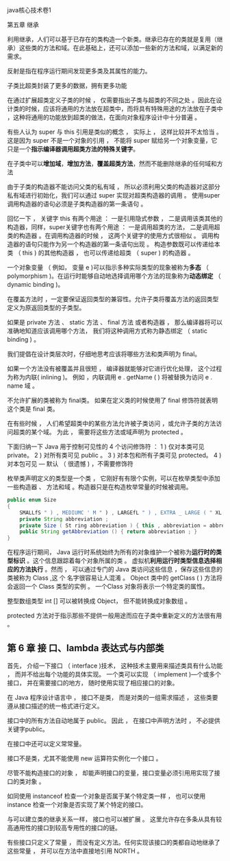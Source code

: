 java核心技术卷1

第五章 继承

利用继承，人们可以基于已存在的类构造一个新类。继承已存在的类就是复用（继承）这些类的方法和域。在此基础上，还可以添加一些新的方法和域，以满足新的需求。

反射是指在程序运行期间发现更多类及其属性的能力。

子类比超类封装了更多的数据，拥有更多功能

在通过扩展超类定义子类的时候 ， 仅需要指出子类与超类的不同之处 。因此在设计类的时候，应该将通用的方法放在超类中，而将具有特殊用途的方法放在子类中 ，这种将通用的功能放到超类的做法，在面向对象程序设计中十分普遍 。

有些人认为 super 与 this 引用是类似的概念 ， 实际上 ， 这样比较并不太恰当 。 这是因为 super 不是一个对象的引用 ， 不能将 super 赋给另一个对象变量，它只是一个**指示编译器调用超类方法的特殊关键字**。

在子类中可以**增加域**，**增加方法**，**覆盖超类方法**，然而不能删除继承的任何域和方法

由于子类的构造器不能访问父类的私有域 ， 所以必须利用父类的构造器对这部分私有域进行初始化，我们可以通过 super 实现对超类构造器的调用 。 使用super 调用构造器的语句必须是子类构造器的第一条语句 。

回忆一下 ， 关键字 this 有两个用途 ： 一是引用隐式参数 ， 二是调用该类其他的构造器，同样，super关键字也有两个用途 ： 一是调用超类的方法， 二是调用超类的构造器 。在调用构造器的时候 ， 这两个关键字的使用方式很相似 。 调用构造器的语句只能作为另一个构造器的第一条语句出现 。 构造参数既可以传递给本类 （ this ) 的其他构造器 ， 也可以传递给超类 （ super ) 的构造器 。

一个对象变量 （ 例如， 变量 e )可以指示多种实际类型的现象被称为**多态** （ polymorphism )。在运行时能够自动地选择调用哪个方法的现象称为**动态绑定** （ dynamic binding )。

在覆盖方法时 ，一定要保证返回类型的兼容性。允许子类将覆盖方法的返回类型定义为原返回类型的子类型。

如果是 private 方法 、 static 方法 、 final 方法  或者构造器 ， 那么编译器将可以准确地知道应该调用哪个方法， 我们将这种调用方式称为静态绑定 （ static binding ) 。

 我们提倡在设计类层次时，仔细地思考应该将哪些方法和类声明为 final。

如果一个方法没有被覆盖并且很短 ， 编译器就能够对它进行优化处理， 这个过程为称为内联( inlining )。 例如 ，内联调用 e . getName ( ) 将被替换为访问 e . name 域 。

不允许扩展的类被称为 final类。 如果在定义类的时候使用了 final 修饰符就表明这个类是 final 类。

在有些时候 ， 人们希望超类中的某些方法允许被子类访问 ，或允许子类的方法访问超类的某个域。 为此 ， 需要将这些方法或域声明为 protected 。

下面归纳一下 Java 用于控制可见性的 4 个访问修饰符 ：
1 ) 仅对本类可见 private。
2 ) 对所有类可见 public 。
3 ) 对本包和所有子类可见 protected。
4 ) 对本包可见 — 默认 （ 很遗憾 ) ，不需要修饰符

枚举类声明定义的类型是一个类 ， 它刚好有有限个实例，可以在枚举类型中添加一些构造器 、 方法和域 。构造器只是在构造枚举常量的时候被调用。

```java
public enum Size
{
	SMALLfS " ) , MEDIUMC ' M " ) , LARGEfL " ) , EXTRA _ LARGE ( " XL " ) ;
	private String abbreviation ;
	private Size ( St ring abbreviation ) { this , abbreviation = abbreviation ; }
	public String getAbbreviation () { return abbreviation ; }
}
```

在程序运行期间， Java 运行时系统始终为所有的对象维护一个被称为**运行时的类型标识** 。这个信息跟踪着每个对象所属的类 。 虚拟机**利用运行时类型信息选择相应的方法执行** 。然而 ， 可以通过专门的 Java 类访问这些信息 ，保存这些信息的类被称为 Class ,这 个 名字很容易让人混淆 。 Object 类中的 getClass ( ) 方法将会返回一个 Class 类型的实例 。 一个Class 对象将表示一个特定类的属性。

 整型数组类型 int [] 可以被转换成 Object， 但不能转换成对象数组 。



 protected 方法对于指示那些不提供一般用途而应在子类中重新定义的方法很有用 。





## 第 6 章 接 口、lambda 表达式与内部类

首先， 介绍一下接口 （ interface )技术， 这种技术主要用来描述类具有什么功能 ， 而并不给出每个功能的具体实现。 一个类可以实现 （ implement )—个或多个接口， 并在需要接口的地方， 随时使用实现了相应接口的对象。

在 Java 程序设计语言中 ， 接口不是类， 而是对类的一组需求描述 ， 这些类要遵从接口描述的统一格式进行定义。

接口中的所有方法自动地属于 public。 因此 ， 在接口中声明方法时 ， 不必提供关键字public。

在接口中还可以定义常常量。

接口不是类，尤其不能使用 new 运算符实例化一个接口 。

尽管不能构造接口的对象 ， 却能声明接口的变量，接口变量必须引用用实现了接口的类对象 。

如同使用 instanceof 检查一个对象是否属于某个特定类一样 ， 也可以使用instance 检查一个对象是否实现了某个特定的接口。

与可以建立类的继承关系一样， 接口也可以被扩展 。 这里允许存在多条从具有较高通用性的接口到较高专用性的接口的链。

有些接口只定义了常量 ， 而没有定义方法。任何实现该接口的类都自动地继承了这些常量 ， 并可以在方法中直接地引用 NORTH 。

